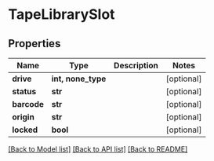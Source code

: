 # TapeLibrarySlot


## Properties

Name | Type | Description | Notes
------------ | ------------- | ------------- | -------------
**drive** | **int, none_type** |  | [optional] 
**status** | **str** |  | [optional] 
**barcode** | **str** |  | [optional] 
**origin** | **str** |  | [optional] 
**locked** | **bool** |  | [optional] 

[[Back to Model list]](../#documentation-for-models) [[Back to API list]](../#documentation-for-api-endpoints) [[Back to README]](../)



